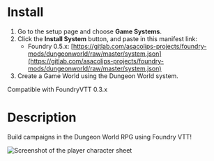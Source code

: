 # Install

1. Go to the setup page and choose **Game Systems**.
2. Click the **Install System** button, and paste in this manifest link:
    * Foundry 0.5.x: [https://gitlab.com/asacolips-projects/foundry-mods/dungeonworld/raw/master/system.json](https://gitlab.com/asacolips-projects/foundry-mods/dungeonworld/raw/master/system.json)
3. Create a Game World using the Dungeon World system.

Compatible with FoundryVTT 0.3.x

# Description

Build campaigns in the Dungeon World RPG using Foundry VTT!

![Screenshot of the player character sheet](https://i.imgur.com/pBDNyoh.png)